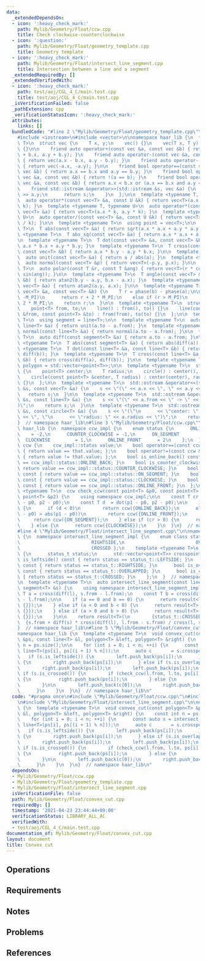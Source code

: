 ```yaml
---
data:
  _extendedDependsOn:
  - icon: ':heavy_check_mark:'
    path: Mylib/Geometry/Float/ccw.cpp
    title: Check clockwise-counterclockwise
  - icon: ':question:'
    path: Mylib/Geometry/Float/geometry_template.cpp
    title: Geometry template
  - icon: ':heavy_check_mark:'
    path: Mylib/Geometry/Float/intersect_line_segment.cpp
    title: Intersection between a line and a segment
  _extendedRequiredBy: []
  _extendedVerifiedWith:
  - icon: ':heavy_check_mark:'
    path: test/aoj/CGL_4_C/main.test.cpp
    title: test/aoj/CGL_4_C/main.test.cpp
  _isVerificationFailed: false
  _pathExtension: cpp
  _verificationStatusIcon: ':heavy_check_mark:'
  attributes:
    links: []
  bundledCode: "#line 2 \"Mylib/Geometry/Float/geometry_template.cpp\"\n#include <cmath>\n\
    #include <iostream>\n#include <vector>\n\nnamespace haar_lib {\n  template <typename\
    \ T>\n  struct vec {\n    T x, y;\n    vec() {}\n    vec(T x, T y) : x(x), y(y)\
    \ {}\n\n    friend auto operator+(const vec &a, const vec &b) { return vec(a.x\
    \ + b.x, a.y + b.y); }\n    friend auto operator-(const vec &a, const vec &b)\
    \ { return vec(a.x - b.x, a.y - b.y); }\n    friend auto operator-(const vec &a)\
    \ { return vec(-a.x, -a.y); }\n\n    friend bool operator==(const vec &a, const\
    \ vec &b) { return a.x == b.x and a.y == b.y; }\n    friend bool operator!=(const\
    \ vec &a, const vec &b) { return !(a == b); }\n    friend bool operator<(const\
    \ vec &a, const vec &b) { return a.x < b.x or (a.x == b.x and a.y < b.y); }\n\n\
    \    friend std::istream &operator>>(std::istream &s, vec &a) {\n      s >> a.x\
    \ >> a.y;\n      return s;\n    }\n  };\n\n  template <typename T, typename U>\n\
    \  auto operator*(const vec<T> &a, const U &k) { return vec<T>(a.x * k, a.y *\
    \ k); }\n  template <typename T, typename U>\n  auto operator*(const U &k, const\
    \ vec<T> &a) { return vec<T>(a.x * k, a.y * k); }\n  template <typename T, typename\
    \ U>\n  auto operator/(const vec<T> &a, const U &k) { return vec<T>(a.x / k, a.y\
    \ / k); }\n\n  template <typename T>\n  using point = vec<T>;\n\n  template <typename\
    \ T>\n  T abs(const vec<T> &a) { return sqrt(a.x * a.x + a.y * a.y); }\n  template\
    \ <typename T>\n  T abs_sq(const vec<T> &a) { return a.x * a.x + a.y * a.y; }\n\
    \n  template <typename T>\n  T dot(const vec<T> &a, const vec<T> &b) { return\
    \ a.x * b.x + a.y * b.y; }\n  template <typename T>\n  T cross(const vec<T> &a,\
    \ const vec<T> &b) { return a.x * b.y - a.y * b.x; }\n\n  template <typename T>\n\
    \  auto unit(const vec<T> &a) { return a / abs(a); }\n  template <typename T>\n\
    \  auto normal(const vec<T> &p) { return vec<T>(-p.y, p.x); }\n\n  template <typename\
    \ T>\n  auto polar(const T &r, const T &ang) { return vec<T>(r * cos(ang), r *\
    \ sin(ang)); }\n\n  template <typename T>\n  T angle(const vec<T> &a, const vec<T>\
    \ &b) { return atan2(b.y - a.y, b.x - a.x); }\n  template <typename T>\n  T phase(const\
    \ vec<T> &a) { return atan2(a.y, a.x); }\n\n  template <typename T>\n  T angle_diff(const\
    \ vec<T> &a, const vec<T> &b) {\n    T r = phase(b) - phase(a);\n\n    if (r <\
    \ -M_PI)\n      return r + 2 * M_PI;\n    else if (r > M_PI)\n      return r -\
    \ 2 * M_PI;\n    return r;\n  }\n\n  template <typename T>\n  struct line {\n\
    \    point<T> from, to;\n    line() : from(), to() {}\n    line(const point<T>\
    \ &from, const point<T> &to) : from(from), to(to) {}\n  };\n\n  template <typename\
    \ T>\n  using segment = line<T>;\n\n  template <typename T>\n  auto unit(const\
    \ line<T> &a) { return unit(a.to - a.from); }\n  template <typename T>\n  auto\
    \ normal(const line<T> &a) { return normal(a.to - a.from); }\n\n  template <typename\
    \ T>\n  auto diff(const segment<T> &a) { return a.to - a.from; }\n\n  template\
    \ <typename T>\n  T abs(const segment<T> &a) { return abs(diff(a)); }\n\n  template\
    \ <typename T>\n  T dot(const line<T> &a, const line<T> &b) { return dot(diff(a),\
    \ diff(b)); }\n  template <typename T>\n  T cross(const line<T> &a, const line<T>\
    \ &b) { return cross(diff(a), diff(b)); }\n\n  template <typename T>\n  using\
    \ polygon = std::vector<point<T>>;\n\n  template <typename T>\n  struct circle\
    \ {\n    point<T> center;\n    T radius;\n    circle() : center(), radius(0) {}\n\
    \    circle(const point<T> &center, T radius) : center(center), radius(radius)\
    \ {}\n  };\n\n  template <typename T>\n  std::ostream &operator<<(std::ostream\
    \ &s, const vec<T> &a) {\n    s << \"(\" << a.x << \", \" << a.y << \")\";\n \
    \   return s;\n  }\n\n  template <typename T>\n  std::ostream &operator<<(std::ostream\
    \ &s, const line<T> &a) {\n    s << \"(\" << a.from << \" -> \" << a.to << \"\
    )\";\n    return s;\n  }\n\n  template <typename T>\n  std::ostream &operator<<(std::ostream\
    \ &s, const circle<T> &a) {\n    s << \"(\"\n      << \"center: \" << a.center\
    \ << \", \"\n      << \"radius: \" << a.radius << \")\";\n    return s;\n  }\n\
    }  // namespace haar_lib\n#line 3 \"Mylib/Geometry/Float/ccw.cpp\"\n\nnamespace\
    \ haar_lib {\n  namespace ccw_impl {\n    enum status {\n      ONLINE_BACK   \
    \    = -2,\n      COUNTER_CLOCKWISE = -1,\n      ON_SEGMENT        = 0,\n    \
    \  CLOCKWISE         = 1,\n      ONLINE_FRONT      = 2\n    };\n  }\n\n  struct\
    \ ccw {\n    ccw_impl::status value;\n    bool operator==(const ccw &that) const\
    \ { return value == that.value; };\n    bool operator!=(const ccw &that) const\
    \ { return value != that.value; };\n    bool is_online_back() const { return value\
    \ == ccw_impl::status::ONLINE_BACK; }\n    bool is_counter_clockwise() const {\
    \ return value == ccw_impl::status::COUNTER_CLOCKWISE; }\n    bool is_on_segment()\
    \ const { return value == ccw_impl::status::ON_SEGMENT; }\n    bool is_clockwise()\
    \ const { return value == ccw_impl::status::CLOCKWISE; }\n    bool is_online_front()\
    \ const { return value == ccw_impl::status::ONLINE_FRONT; }\n  };\n\n  template\
    \ <typename T>\n  ccw check_ccw(const point<T> &p0, const point<T> &p1, const\
    \ point<T> &p2) {\n    using namespace ccw_impl;\n\n    const T cr = cross(p1\
    \ - p0, p2 - p0);\n    const T d  = dot(p1 - p0, p2 - p0);\n\n    if (cr == 0)\
    \ {\n      if (d < 0)\n        return ccw({ONLINE_BACK});\n      else if (abs(p2\
    \ - p0) > abs(p1 - p0))\n        return ccw({ONLINE_FRONT});\n      else\n   \
    \     return ccw({ON_SEGMENT});\n    } else if (cr > 0) {\n      return ccw({COUNTER_CLOCKWISE});\n\
    \    } else {\n      return ccw({CLOCKWISE});\n    }\n  }\n}  // namespace haar_lib\n\
    #line 4 \"Mylib/Geometry/Float/intersect_line_segment.cpp\"\n\nnamespace haar_lib\
    \ {\n  namespace intersect_line_segment_impl {\n    enum class status_t { LEFTSIDE,\n\
    \                          RIGHTSIDE,\n                          OVERLAPPED,\n\
    \                          CROSSED };\n    template <typename T>\n    struct result\
    \ {\n      status_t status;\n      std::vector<point<T>> crosspoints;\n      bool\
    \ is_leftside() const { return status == status_t::LEFTSIDE; }\n      bool is_rightside()\
    \ const { return status == status_t::RIGHTSIDE; }\n      bool is_overlapped()\
    \ const { return status == status_t::OVERLAPPED; }\n      bool is_crossed() const\
    \ { return status == status_t::CROSSED; }\n    };\n  }  // namespace intersect_line_segment_impl\n\
    \n  template <typename T>\n  auto intersect_line_segment(const line<T> &l, const\
    \ segment<T> &s) {\n    using namespace intersect_line_segment_impl;\n\n    const\
    \ T a = cross(diff(l), s.from - l.from);\n    const T b = cross(diff(l), s.to\
    \ - l.from);\n\n    if (a == 0 and b == 0) {\n      return result<T>({status_t::OVERLAPPED,\
    \ {}});\n    } else if (a < 0 and b < 0) {\n      return result<T>({status_t::RIGHTSIDE,\
    \ {}});\n    } else if (a > 0 and b > 0) {\n      return result<T>({status_t::LEFTSIDE,\
    \ {}});\n    }\n\n    return result<T>(\n        {status_t::CROSSED,\n       \
    \  {s.from + diff(s) * cross(diff(l), l.from - s.from) / cross(l, s)}});\n  }\n\
    }  // namespace haar_lib\n#line 5 \"Mylib/Geometry/Float/convex_cut.cpp\"\n\n\
    namespace haar_lib {\n  template <typename T>\n  void convex_cut(const polygon<T>\
    \ &ps, const line<T> &l, polygon<T> &left, polygon<T> &right) {\n    const int\
    \ n = ps.size();\n\n    for (int i = 0; i < n; ++i) {\n      const auto s = intersect_line_segment(l,\
    \ line<T>(ps[i], ps[(i + 1) % n]));\n      auto c       = s.crosspoints;\n   \
    \   if (s.is_leftside()) {\n        left.push_back(ps[i]);\n      } else if (s.is_rightside())\
    \ {\n        right.push_back(ps[i]);\n      } else if (s.is_overlapped()) {\n\
    \        right.push_back(ps[i]);\n        left.push_back(ps[i]);\n      } else\
    \ if (s.is_crossed()) {\n        if (check_ccw(l.from, l.to, ps[i]).is_clockwise())\
    \ {\n          right.push_back(ps[i]);\n        } else {\n          left.push_back(ps[i]);\n\
    \        }\n\n        left.push_back(c[0]);\n        right.push_back(c[0]);\n\
    \      }\n    }\n  }\n}  // namespace haar_lib\n"
  code: "#pragma once\n#include \"Mylib/Geometry/Float/ccw.cpp\"\n#include \"Mylib/Geometry/Float/geometry_template.cpp\"\
    \n#include \"Mylib/Geometry/Float/intersect_line_segment.cpp\"\n\nnamespace haar_lib\
    \ {\n  template <typename T>\n  void convex_cut(const polygon<T> &ps, const line<T>\
    \ &l, polygon<T> &left, polygon<T> &right) {\n    const int n = ps.size();\n\n\
    \    for (int i = 0; i < n; ++i) {\n      const auto s = intersect_line_segment(l,\
    \ line<T>(ps[i], ps[(i + 1) % n]));\n      auto c       = s.crosspoints;\n   \
    \   if (s.is_leftside()) {\n        left.push_back(ps[i]);\n      } else if (s.is_rightside())\
    \ {\n        right.push_back(ps[i]);\n      } else if (s.is_overlapped()) {\n\
    \        right.push_back(ps[i]);\n        left.push_back(ps[i]);\n      } else\
    \ if (s.is_crossed()) {\n        if (check_ccw(l.from, l.to, ps[i]).is_clockwise())\
    \ {\n          right.push_back(ps[i]);\n        } else {\n          left.push_back(ps[i]);\n\
    \        }\n\n        left.push_back(c[0]);\n        right.push_back(c[0]);\n\
    \      }\n    }\n  }\n}  // namespace haar_lib\n"
  dependsOn:
  - Mylib/Geometry/Float/ccw.cpp
  - Mylib/Geometry/Float/geometry_template.cpp
  - Mylib/Geometry/Float/intersect_line_segment.cpp
  isVerificationFile: false
  path: Mylib/Geometry/Float/convex_cut.cpp
  requiredBy: []
  timestamp: '2021-04-23 23:44:44+09:00'
  verificationStatus: LIBRARY_ALL_AC
  verifiedWith:
  - test/aoj/CGL_4_C/main.test.cpp
documentation_of: Mylib/Geometry/Float/convex_cut.cpp
layout: document
title: Convex cut
---
```


## Operations

## Requirements

## Notes

## Problems

## References
